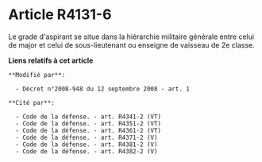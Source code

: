 # Article R4131-6

Le grade d'aspirant se situe dans la hiérarchie militaire générale entre celui de major et celui de sous-lieutenant ou
enseigne de vaisseau de 2e classe.

**Liens relatifs à cet article**

	**Modifié par**:

	  - Décret n°2008-948 du 12 septembre 2008 - art. 1

	**Cité par**:

	  - Code de la défense. - art. R4341-2 (VT)
	  - Code de la défense. - art. R4351-2 (VT)
	  - Code de la défense. - art. R4361-2 (VT)
	  - Code de la défense. - art. R4371-2 (V)
	  - Code de la défense. - art. R4381-2 (V)
	  - Code de la défense. - art. R4382-2 (V)
